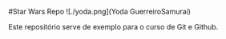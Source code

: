 #Star Wars Repo
![./yoda.png](Yoda GuerreiroSamurai)

Este repositório serve de exemplo para o curso de Git e Github.
